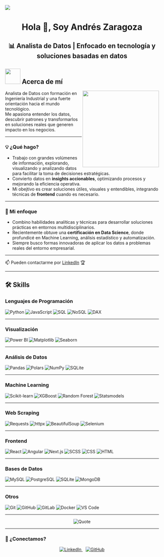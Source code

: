 <!--horizontal divider(gradiant)-->
<img src="https://user-images.githubusercontent.com/73097560/115834477-dbab4500-a447-11eb-908a-139a6edaec5c.gif">

<!--h1 without bottom border-->
<div align="center">
  <h1>Hola 👋, Soy Andrés Zaragoza</h1>
</div>

<!--h2 without bottom border-->
<div align="center">
  <h2>📊 Analista de Datos | Enfocado en tecnología y soluciones basadas en datos</h2>
</div>

## <picture><img src="https://github.com/7oSkaaa/7oSkaaa/blob/main/Images/about_me.gif?raw=true" width="50px"></picture> Acerca de mí

<picture>
  <img align="right" src="https://github.com/7oSkaaa/7oSkaaa/blob/main/Images/Right_Side.gif?raw=true" width="250px">
</picture>



Analista de Datos con formación en Ingeniería Industrial y una fuerte orientación hacia el mundo tecnológico.  
Me apasiona entender los datos, descubrir patrones y transformarlos en soluciones reales que generen impacto en los negocios.

---

### 💡 ¿Qué hago?

- Trabajo con grandes volúmenes de información, explorando, visualizando y analizando datos para facilitar la toma de decisiones estratégicas.
- Convierto datos en **insights accionables**, optimizando procesos y mejorando la eficiencia operativa.
- Mi obejtivo es crear soluciones útiles, visuales y entendibles, integrando técnicas de **frontend** cuando es necesario.

---

### 🧠 Mi enfoque

- Combino habilidades analíticas y técnicas para desarrollar soluciones prácticas en entornos multidisciplinarios.
- Recientemente obtuve una **certificación en Data Science**, donde profundicé en Machine Learning, análisis estadístico y automatización.
- Siempre busco formas innovadoras de aplicar los datos a problemas reales del entorno empresarial.

---

📫 Pueden contactarme por [LinkedIn](https://www.linkedin.com/in/andres-miguel-zaragoza-quintero-bb869a123/) 🏆

---

## 🛠️ Skills

### Lenguajes de Programación
![Python](https://img.shields.io/badge/-Python-000?logo=Python)
![JavaScript](https://img.shields.io/badge/-JavaScript-000?logo=JavaScript)
![SQL](https://img.shields.io/badge/-SQL-000?logo=mysql)
![NoSQL](https://img.shields.io/badge/-NoSQL-000?logo=mongodb)
![DAX](https://img.shields.io/badge/-DAX-000?logo=powerbi)

---

### Visualización
![Power BI](https://img.shields.io/badge/-Power%20BI-000?logo=powerbi)
![Matplotlib](https://img.shields.io/badge/-Matplotlib-000?logo=matplotlib)
![Seaborn](https://img.shields.io/badge/-Seaborn-000?logo=seaborn)

---

### Análisis de Datos
![Pandas](https://img.shields.io/badge/-Pandas-000?logo=pandas)
![Polars](https://img.shields.io/badge/-Polars-000?logo=python)
![NumPy](https://img.shields.io/badge/-NumPy-000?logo=numpy)
![SQLite](https://img.shields.io/badge/-sqlite3-000?logo=sqlite)

---

### Machine Learning
![Scikit-learn](https://img.shields.io/badge/-Scikit--learn-000?logo=scikitlearn)
![XGBoost](https://img.shields.io/badge/-XGBoost-000?logo=python)
![Random Forest](https://img.shields.io/badge/-Random%20Forest-000?logo=python)
![Statsmodels](https://img.shields.io/badge/-Statsmodels-000?logo=python)

---

### Web Scraping
![Requests](https://img.shields.io/badge/-Requests-000?logo=python)
![httpx](https://img.shields.io/badge/-httpx-000?logo=python)
![BeautifulSoup](https://img.shields.io/badge/-BeautifulSoup-000?logo=python)
![Selenium](https://img.shields.io/badge/-Selenium-000?logo=selenium)

---

### Frontend
![React](https://img.shields.io/badge/-React-000?logo=React)
![Angular](https://img.shields.io/badge/-Angular-000?logo=angular)
![Next.js](https://img.shields.io/badge/-Next.js-000?logo=Next.js)
![SCSS](https://img.shields.io/badge/-SCSS-000?logo=Sass)
![CSS](https://img.shields.io/badge/-CSS-000?logo=CSS3)
![HTML](https://img.shields.io/badge/-HTML-000?logo=HTML5)

---

### Bases de Datos
![MySQL](https://img.shields.io/badge/-MySQL-000?logo=mysql)
![PostgreSQL](https://img.shields.io/badge/-PostgreSQL-000?logo=postgresql)
![SQLite](https://img.shields.io/badge/-SQLite-000?logo=sqlite)
![MongoDB](https://img.shields.io/badge/-MongoDB-000?logo=mongodb)

---

### Otros
![Git](https://img.shields.io/badge/-Git-000?logo=Git)
![GitHub](https://img.shields.io/badge/-GitHub-000?logo=GitHub)
![GitLab](https://img.shields.io/badge/-GitLab-000?logo=GitLab)
![Docker](https://img.shields.io/badge/-Docker-000?logo=Docker)
![VS Code](https://img.shields.io/badge/-VS%20Code-000?logo=Visual-Studio-Code)

---

<p align="center">
    <img alt="Quote" src="https://quotes-github-readme.vercel.app/api?type=horizontal&theme=tokyonight&animation=grow_out_in&quote=Si%20lo%20sue%C3%B1as,%20lo%20puedes%20lograr&author=Walt%20Disney">
</p>

---

### 🤝 ¿Conectamos?

<p align="center">
  <a href="https://www.linkedin.com/in/andres-miguel-zaragoza-quintero-bb869a123/" target="_blank">
    <img src="https://img.icons8.com/doodle/40/000000/linkedin--v2.png" alt="LinkedIn">
  </a>
  <a href="https://github.com/andreszaragoza9" target="_blank" style="margin-left: 10px;">
    <img src="https://img.icons8.com/doodle/40/000000/github--v1.png" alt="GitHub">
  </a>
</p>



